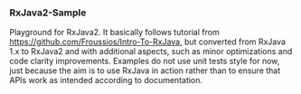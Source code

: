 ### RxJava2-Sample
Playground for RxJava2. It basically follows tutorial from https://github.com/Froussios/Intro-To-RxJava, but converted from RxJava 1.x to RxJava2 and with additional aspects, such as minor optimizations and code clarity improvements. Examples do not  use unit tests style for now, just because the aim is to use RxJava in action rather than to ensure that APIs work as intended according to documentation.
